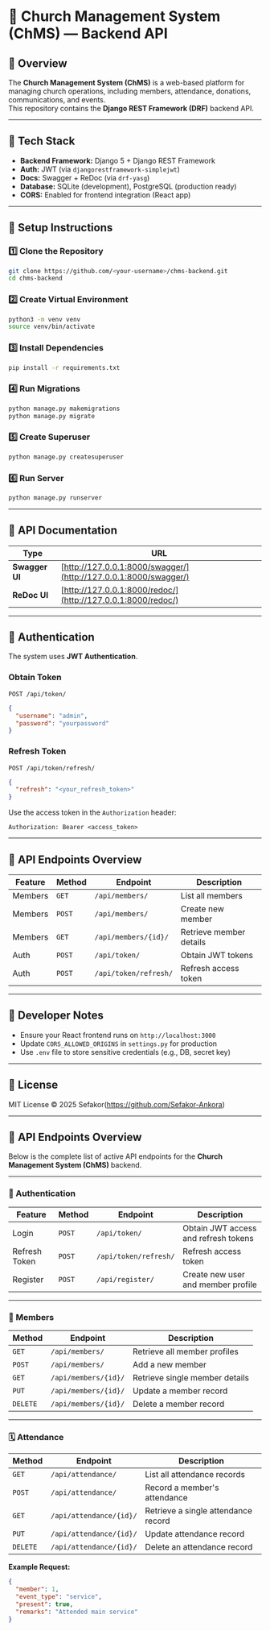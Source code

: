 # 🛐 Church Management System (ChMS) — Backend API

## 📖 Overview
The **Church Management System (ChMS)** is a web-based platform for managing church operations, including members, attendance, donations, communications, and events.  
This repository contains the **Django REST Framework (DRF)** backend API.

---

## 🧱 Tech Stack
- **Backend Framework:** Django 5 + Django REST Framework  
- **Auth:** JWT (via `djangorestframework-simplejwt`)  
- **Docs:** Swagger + ReDoc (via `drf-yasg`)  
- **Database:** SQLite (development), PostgreSQL (production ready)  
- **CORS:** Enabled for frontend integration (React app)

---


## 🚀 Setup Instructions

### 1️⃣ Clone the Repository
```bash
git clone https://github.com/<your-username>/chms-backend.git
cd chms-backend
````

### 2️⃣ Create Virtual Environment

```bash
python3 -m venv venv
source venv/bin/activate
```

### 3️⃣ Install Dependencies

```bash
pip install -r requirements.txt
```

### 4️⃣ Run Migrations

```bash
python manage.py makemigrations
python manage.py migrate
```

### 5️⃣ Create Superuser

```bash
python manage.py createsuperuser
```

### 6️⃣ Run Server

```bash
python manage.py runserver
```

---

## 🧩 API Documentation

| Type           | URL                                                              |
| -------------- | ---------------------------------------------------------------- |
| **Swagger UI** | [http://127.0.0.1:8000/swagger/](http://127.0.0.1:8000/swagger/) |
| **ReDoc UI**   | [http://127.0.0.1:8000/redoc/](http://127.0.0.1:8000/redoc/)     |

---

## 🔐 Authentication

The system uses **JWT Authentication**.

### Obtain Token

`POST /api/token/`

```json
{
  "username": "admin",
  "password": "yourpassword"
}
```

### Refresh Token

`POST /api/token/refresh/`

```json
{
  "refresh": "<your_refresh_token>"
}
```

Use the access token in the `Authorization` header:

```
Authorization: Bearer <access_token>
```

---

## 📂 API Endpoints Overview

| Feature | Method | Endpoint              | Description             |
| ------- | ------ | --------------------- | ----------------------- |
| Members | `GET`  | `/api/members/`       | List all members        |
| Members | `POST` | `/api/members/`       | Create new member       |
| Members | `GET`  | `/api/members/{id}/`  | Retrieve member details |
| Auth    | `POST` | `/api/token/`         | Obtain JWT tokens       |
| Auth    | `POST` | `/api/token/refresh/` | Refresh access token    |

---

## 🧠 Developer Notes

* Ensure your React frontend runs on `http://localhost:3000`
* Update `CORS_ALLOWED_ORIGINS` in `settings.py` for production
* Use `.env` file to store sensitive credentials (e.g., DB, secret key)

---

## 🧾 License

MIT License © 2025 Sefakor(https://github.com/Sefakor-Ankora)


---

## 📘 API Endpoints Overview

Below is the complete list of active API endpoints for the **Church Management System (ChMS)** backend.

---

### 🔐 Authentication

| Feature | Method | Endpoint | Description |
|----------|---------|----------|--------------|
| Login | `POST` | `/api/token/` | Obtain JWT access and refresh tokens |
| Refresh Token | `POST` | `/api/token/refresh/` | Refresh access token |
| Register | `POST` | `/api/register/` | Create new user and member profile |

---

### 👥 Members

| Method | Endpoint | Description |
|---------|-----------|-------------|
| `GET` | `/api/members/` | Retrieve all member profiles |
| `POST` | `/api/members/` | Add a new member |
| `GET` | `/api/members/{id}/` | Retrieve single member details |
| `PUT` | `/api/members/{id}/` | Update a member record |
| `DELETE` | `/api/members/{id}/` | Delete a member record |

---

### 🗓️ Attendance

| Method | Endpoint | Description |
|---------|-----------|-------------|
| `GET` | `/api/attendance/` | List all attendance records |
| `POST` | `/api/attendance/` | Record a member's attendance |
| `GET` | `/api/attendance/{id}/` | Retrieve a single attendance record |
| `PUT` | `/api/attendance/{id}/` | Update attendance record |
| `DELETE` | `/api/attendance/{id}/` | Delete an attendance record |

**Example Request:**
```json
{
  "member": 1,
  "event_type": "service",
  "present": true,
  "remarks": "Attended main service"
}
